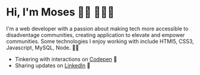 # Hi, I'm Moses 👋🏾 👨🏿‍💻

I'm a web developer with a passion about making tech more accessible to disadventage communities, creating application to elevate and empower communities. Some technologies I enjoy working with include HTMl5, CSS3, Javascript, MySQL, Node.
✍🏾
- Tinkering with interactions on <a href='https://codepen.io/kamara-moses'> Codepen</a> 🏓
- Sharing updates on <a href='https://www.linkedin.com/in/moses-kamara/'>LinkedIn</a> 💼

